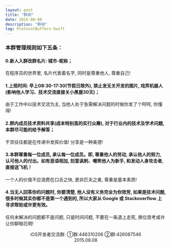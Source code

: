 ```yaml
---
layout: post
title: "群规"
date: 2015-08-08 
description: "群规"
tag: ProtocolBuffers-Swift
--- 
```



### 本群管理规则如下五条：

#### 0.新人入群改群名片: 城市-昵称；
在程序员的世界里, 名片代表着名字, 同时是尊重他人, 尊重自己!

#### 1.上班时间: 早上08:30-17:30(节假日除外), 禁止发无关开发的图片, 戏弄机器人(影响他人学习、技术交流直接关小黑屋30天)；

由于工作中以技术交流为主, 当他人处于急需解决问题的时候你发了个呵呵, 你懂得!

#### 2.群内成员技术资料共享(成本特别高的实行众筹), 对于行业内的技术及学术问题, 本群尽可能的给予解答；

干货往往都是在传递中发挥价值! 分享是一种美德!

#### 3.本群尊重每一位成员, 承认每一位成员。即, 尊重他人的劳动, 承认他人的努力, 认可他人的付出。如有恶语相加, 刻意讽剌、嘲笑他人为新手, 和发动人身攻击者, 直接送飞机！

一个人的价值不应浪费在口舌之快, 更非匹夫之勇, 尊重是基本素质!

#### 4.当无人回答你的问题时, 你要清楚, 他人没有义务完全为你效劳, 如果是技术问题, 很多时候其实你都不是第一个遇到的, 所以大家从 Google 或 Stackoverflow 上寻求帮助或许更有效。

任何未解决的问题都不是问题, 只是时间问题, 不要在一条道上走死, 换位思考或许让你聊暗花明!


<center>iOS开发者交流群: ①群:446310206 ②群:426087546</center>
<center>2015.08.08</center>



